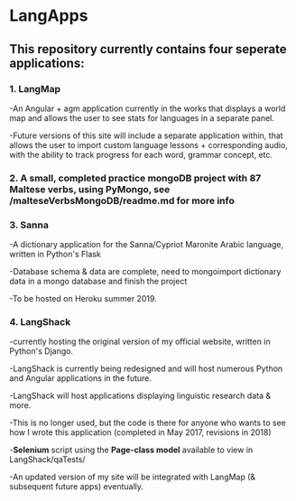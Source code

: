 # LangApps

## This repository currently contains four seperate applications:

### 1. LangMap 
-An Angular + agm application currently in the works that displays a world map and allows the user to see stats for languages in a separate panel.

-Future versions of this site will include a separate application within, that allows the user to import custom language lessons + corresponding audio, with the ability to track progress for each word, grammar concept, etc.

### 2. A small, completed practice mongoDB project with 87 Maltese verbs, using PyMongo, see /malteseVerbsMongoDB/readme.md for more info

### 3. Sanna 

-A dictionary application for the Sanna/Cypriot Maronite Arabic language, written in Python's Flask

-Database schema & data are complete, need to mongoimport dictionary data in a mongo database and finish the project

-To be hosted on Heroku summer 2019.

### 4. LangShack
-currently hosting the original version of my official website, written in Python's Django.

-LangShack is currently being redesigned and will host numerous Python and Angular applications in the future.

-LangShack will host applications displaying linguistic research data & more.

-This is no longer used, but the code is there for anyone who wants to see how I wrote this application (completed in May 2017, revisions in 2018)

-__Selenium__ script using the **Page-class model** available to view in LangShack/qaTests/ 

-An updated version of my site will be integrated with LangMap (& subsequent future apps) eventually.
